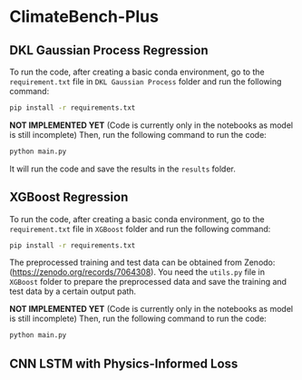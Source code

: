 # ClimateBench-Plus


## DKL Gaussian Process Regression
To run the code, after creating a basic conda environment, go to the `requirement.txt` file in `DKL Gaussian Process` folder and 
run the following command:
```bash
pip install -r requirements.txt
```

**NOT IMPLEMENTED YET** (Code is currently only in the notebooks as model is still incomplete)
Then, run the following command to run the code:
```bash
python main.py
```
It will run the code and save the results in the `results` folder. 

## XGBoost Regression
To run the code, after creating a basic conda environment, go to the `requirement.txt` file in `XGBoost` folder and 
run the following command:
```bash
pip install -r requirements.txt
```

The preprocessed training and test data can be obtained from Zenodo: (https://zenodo.org/records/7064308). You need the `utils.py` file in `XGBoost` folder to prepare the preprocessed data and save the training and test data by a certain output path.

**NOT IMPLEMENTED YET** (Code is currently only in the notebooks as model is still incomplete)
Then, run the following command to run the code:
```bash
python main.py
```

## CNN LSTM with Physics-Informed Loss
